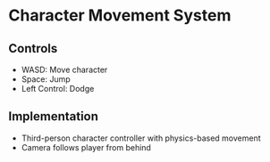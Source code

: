 # Character Movement System 
 
## Controls 
- WASD: Move character 
- Space: Jump 
- Left Control: Dodge 
 
## Implementation 
- Third-person character controller with physics-based movement 
- Camera follows player from behind 
